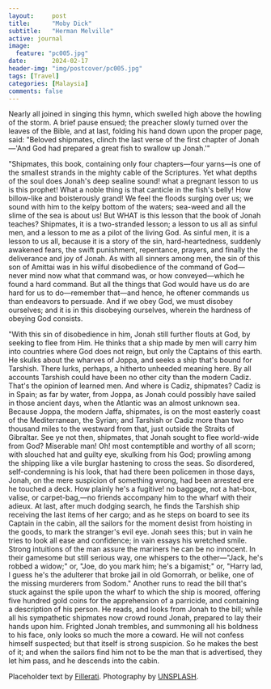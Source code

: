```yaml
---
layout:     post
title:      "Moby Dick"
subtitle:   "Herman Melville"
active: journal
image:
  feature: "pc005.jpg"
date:       2024-02-17 
header-img: "img/postcover/pc005.jpg"
tags: [Travel]
categories: [Malaysia]
comments: false
---
```


<p>Nearly all joined in singing this hymn, which swelled high above the howling of the storm. A brief pause ensued; the preacher slowly turned over the leaves of the Bible, and at last, folding his hand down upon the proper page, said: "Beloved shipmates, clinch the last verse of the first chapter of Jonah&mdash;'And God had prepared a great fish to swallow up Jonah.'"</p>

<p>"Shipmates, this book, containing only four chapters&mdash;four yarns&mdash;is one of the smallest strands in the mighty cable of the Scriptures. Yet what depths of the soul does Jonah's deep sealine sound! what a pregnant lesson to us is this prophet! What a noble thing is that canticle in the fish's belly! How billow-like and boisterously grand! We feel the floods surging over us; we sound with him to the kelpy bottom of the waters; sea-weed and all the slime of the sea is about us! But WHAT is this lesson that the book of Jonah teaches? Shipmates, it is a two-stranded lesson; a lesson to us all as sinful men, and a lesson to me as a pilot of the living God. As sinful men, it is a lesson to us all, because it is a story of the sin, hard-heartedness, suddenly awakened fears, the swift punishment, repentance, prayers, and finally the deliverance and joy of Jonah. As with all sinners among men, the sin of this son of Amittai was in his wilful disobedience of the command of God&mdash;never mind now what that command was, or how conveyed&mdash;which he found a hard command. But all the things that God would have us do are hard for us to do&mdash;remember that&mdash;and hence, he oftener commands us than endeavors to persuade. And if we obey God, we must disobey ourselves; and it is in this disobeying ourselves, wherein the hardness of obeying God consists.</p>

<p>"With this sin of disobedience in him, Jonah still further flouts at God, by seeking to flee from Him. He thinks that a ship made by men will carry him into countries where God does not reign, but only the Captains of this earth. He skulks about the wharves of Joppa, and seeks a ship that's bound for Tarshish. There lurks, perhaps, a hitherto unheeded meaning here. By all accounts Tarshish could have been no other city than the modern Cadiz. That's the opinion of learned men. And where is Cadiz, shipmates? Cadiz is in Spain; as far by water, from Joppa, as Jonah could possibly have sailed in those ancient days, when the Atlantic was an almost unknown sea. Because Joppa, the modern Jaffa, shipmates, is on the most easterly coast of the Mediterranean, the Syrian; and Tarshish or Cadiz more than two thousand miles to the westward from that, just outside the Straits of Gibraltar. See ye not then, shipmates, that Jonah sought to flee world-wide from God? Miserable man! Oh! most contemptible and worthy of all scorn; with slouched hat and guilty eye, skulking from his God; prowling among the shipping like a vile burglar hastening to cross the seas. So disordered, self-condemning is his look, that had there been policemen in those days, Jonah, on the mere suspicion of something wrong, had been arrested ere he touched a deck. How plainly he's a fugitive! no baggage, not a hat-box, valise, or carpet-bag,&mdash;no friends accompany him to the wharf with their adieux. At last, after much dodging search, he finds the Tarshish ship receiving the last items of her cargo; and as he steps on board to see its Captain in the cabin, all the sailors for the moment desist from hoisting in the goods, to mark the stranger's evil eye. Jonah sees this; but in vain he tries to look all ease and confidence; in vain essays his wretched smile. Strong intuitions of the man assure the mariners he can be no innocent. In their gamesome but still serious way, one whispers to the other&mdash;"Jack, he's robbed a widow;" or, "Joe, do you mark him; he's a bigamist;" or, "Harry lad, I guess he's the adulterer that broke jail in old Gomorrah, or belike, one of the missing murderers from Sodom." Another runs to read the bill that's stuck against the spile upon the wharf to which the ship is moored, offering five hundred gold coins for the apprehension of a parricide, and containing a description of his person. He reads, and looks from Jonah to the bill; while all his sympathetic shipmates now crowd round Jonah, prepared to lay their hands upon him. Frighted Jonah trembles, and summoning all his boldness to his face, only looks so much the more a coward. He will not confess himself suspected; but that itself is strong suspicion. So he makes the best of it; and when the sailors find him not to be the man that is advertised, they let him pass, and he descends into the cabin.</p>

<p>Placeholder text by <a href="http://www.fillerati.com/">Fillerati</a>. Photography by <a href="https://unsplash.com">UNSPLASH</a>.</p>
